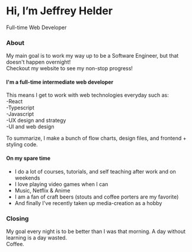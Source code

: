 # Hi, I’m Jeffrey Helder
Full-time Web Developer

### About
My main goal is to work my way up to be a Software Engineer, but that doesn't happen overnight! <br />
Checkout my website to see my non-stop progress!

#### I'm a full-time intermediate web developer
This means I get to work with web technologies everyday such as: <br />
-React <br />
-Typescript <br />
-Javascript <br />
-UX design and strategy <br />
-UI and web design <br />

To summarize, I make a bunch of flow charts, design files, and frontend + styling code.

#### On my spare time
- I do a lot of courses, tutorials, and self teaching after work and on weekends
- I love playing video games when I can
- Music, Netflix & Anime
- I am a fan of craft beers (stouts and coffee porters are my favorite)
- And finally I've recently taken up media-creation as a hobby

### Closing 
My goal every night is to be better than I was that morning. A day without learning is a day wasted. <br />
Coffee.

